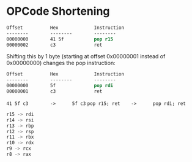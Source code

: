 # OPCode Shortening  
```nasm
Offset          Hex             Instruction
--------        --------        --------
00000000        41 5f           pop r15
00000002        c3              ret
```

Shifting this by 1 byte (starting at offset 0x00000001 instead of 0x00000000) changes the pop instruction:  

```nasm
Offset          Hex             Instruction
--------        --------        --------
00000000        5f              pop rdi
00000001        c3              ret
```

`41 5f c3        ->      5f c3`
`pop r15; ret    ->      pop rdi; ret`

```cpp
r15 -> rdi
r14 -> rsi
r13 -> rbp
r12 -> rsp
r11 -> rbx
r10 -> rdx
r9 -> rcx
r8 -> rax
```